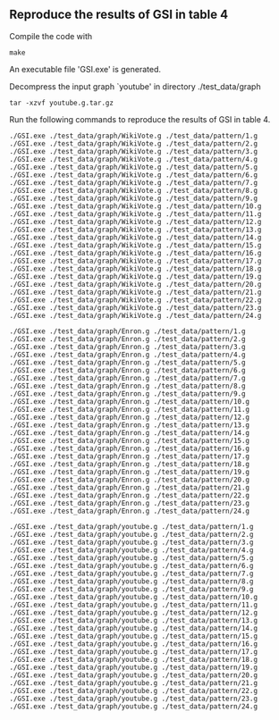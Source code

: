 ## Reproduce the results of GSI in table 4

Compile the code with 
 
    make

An executable file 'GSI.exe' is generated. 

Decompress the input graph `youtube' in directory ./test_data/graph

    tar -xzvf youtube.g.tar.gz 

Run the following commands to reproduce the results of GSI in table 4.
    
    ./GSI.exe ./test_data/graph/WikiVote.g ./test_data/pattern/1.g
    ./GSI.exe ./test_data/graph/WikiVote.g ./test_data/pattern/2.g
    ./GSI.exe ./test_data/graph/WikiVote.g ./test_data/pattern/3.g
    ./GSI.exe ./test_data/graph/WikiVote.g ./test_data/pattern/4.g
    ./GSI.exe ./test_data/graph/WikiVote.g ./test_data/pattern/5.g
    ./GSI.exe ./test_data/graph/WikiVote.g ./test_data/pattern/6.g
    ./GSI.exe ./test_data/graph/WikiVote.g ./test_data/pattern/7.g
    ./GSI.exe ./test_data/graph/WikiVote.g ./test_data/pattern/8.g
    ./GSI.exe ./test_data/graph/WikiVote.g ./test_data/pattern/9.g
    ./GSI.exe ./test_data/graph/WikiVote.g ./test_data/pattern/10.g
    ./GSI.exe ./test_data/graph/WikiVote.g ./test_data/pattern/11.g
    ./GSI.exe ./test_data/graph/WikiVote.g ./test_data/pattern/12.g
    ./GSI.exe ./test_data/graph/WikiVote.g ./test_data/pattern/13.g
    ./GSI.exe ./test_data/graph/WikiVote.g ./test_data/pattern/14.g
    ./GSI.exe ./test_data/graph/WikiVote.g ./test_data/pattern/15.g
    ./GSI.exe ./test_data/graph/WikiVote.g ./test_data/pattern/16.g
    ./GSI.exe ./test_data/graph/WikiVote.g ./test_data/pattern/17.g
    ./GSI.exe ./test_data/graph/WikiVote.g ./test_data/pattern/18.g
    ./GSI.exe ./test_data/graph/WikiVote.g ./test_data/pattern/19.g
    ./GSI.exe ./test_data/graph/WikiVote.g ./test_data/pattern/20.g
    ./GSI.exe ./test_data/graph/WikiVote.g ./test_data/pattern/21.g
    ./GSI.exe ./test_data/graph/WikiVote.g ./test_data/pattern/22.g
    ./GSI.exe ./test_data/graph/WikiVote.g ./test_data/pattern/23.g
    ./GSI.exe ./test_data/graph/WikiVote.g ./test_data/pattern/24.g

    ./GSI.exe ./test_data/graph/Enron.g ./test_data/pattern/1.g
    ./GSI.exe ./test_data/graph/Enron.g ./test_data/pattern/2.g
    ./GSI.exe ./test_data/graph/Enron.g ./test_data/pattern/3.g
    ./GSI.exe ./test_data/graph/Enron.g ./test_data/pattern/4.g
    ./GSI.exe ./test_data/graph/Enron.g ./test_data/pattern/5.g
    ./GSI.exe ./test_data/graph/Enron.g ./test_data/pattern/6.g
    ./GSI.exe ./test_data/graph/Enron.g ./test_data/pattern/7.g
    ./GSI.exe ./test_data/graph/Enron.g ./test_data/pattern/8.g
    ./GSI.exe ./test_data/graph/Enron.g ./test_data/pattern/9.g
    ./GSI.exe ./test_data/graph/Enron.g ./test_data/pattern/10.g
    ./GSI.exe ./test_data/graph/Enron.g ./test_data/pattern/11.g
    ./GSI.exe ./test_data/graph/Enron.g ./test_data/pattern/12.g
    ./GSI.exe ./test_data/graph/Enron.g ./test_data/pattern/13.g
    ./GSI.exe ./test_data/graph/Enron.g ./test_data/pattern/14.g
    ./GSI.exe ./test_data/graph/Enron.g ./test_data/pattern/15.g
    ./GSI.exe ./test_data/graph/Enron.g ./test_data/pattern/16.g
    ./GSI.exe ./test_data/graph/Enron.g ./test_data/pattern/17.g
    ./GSI.exe ./test_data/graph/Enron.g ./test_data/pattern/18.g
    ./GSI.exe ./test_data/graph/Enron.g ./test_data/pattern/19.g
    ./GSI.exe ./test_data/graph/Enron.g ./test_data/pattern/20.g
    ./GSI.exe ./test_data/graph/Enron.g ./test_data/pattern/21.g
    ./GSI.exe ./test_data/graph/Enron.g ./test_data/pattern/22.g
    ./GSI.exe ./test_data/graph/Enron.g ./test_data/pattern/23.g
    ./GSI.exe ./test_data/graph/Enron.g ./test_data/pattern/24.g

    ./GSI.exe ./test_data/graph/youtube.g ./test_data/pattern/1.g
    ./GSI.exe ./test_data/graph/youtube.g ./test_data/pattern/2.g
    ./GSI.exe ./test_data/graph/youtube.g ./test_data/pattern/3.g
    ./GSI.exe ./test_data/graph/youtube.g ./test_data/pattern/4.g
    ./GSI.exe ./test_data/graph/youtube.g ./test_data/pattern/5.g
    ./GSI.exe ./test_data/graph/youtube.g ./test_data/pattern/6.g
    ./GSI.exe ./test_data/graph/youtube.g ./test_data/pattern/7.g
    ./GSI.exe ./test_data/graph/youtube.g ./test_data/pattern/8.g
    ./GSI.exe ./test_data/graph/youtube.g ./test_data/pattern/9.g
    ./GSI.exe ./test_data/graph/youtube.g ./test_data/pattern/10.g
    ./GSI.exe ./test_data/graph/youtube.g ./test_data/pattern/11.g
    ./GSI.exe ./test_data/graph/youtube.g ./test_data/pattern/12.g
    ./GSI.exe ./test_data/graph/youtube.g ./test_data/pattern/13.g
    ./GSI.exe ./test_data/graph/youtube.g ./test_data/pattern/14.g
    ./GSI.exe ./test_data/graph/youtube.g ./test_data/pattern/15.g
    ./GSI.exe ./test_data/graph/youtube.g ./test_data/pattern/16.g
    ./GSI.exe ./test_data/graph/youtube.g ./test_data/pattern/17.g
    ./GSI.exe ./test_data/graph/youtube.g ./test_data/pattern/18.g
    ./GSI.exe ./test_data/graph/youtube.g ./test_data/pattern/19.g
    ./GSI.exe ./test_data/graph/youtube.g ./test_data/pattern/20.g
    ./GSI.exe ./test_data/graph/youtube.g ./test_data/pattern/21.g
    ./GSI.exe ./test_data/graph/youtube.g ./test_data/pattern/22.g
    ./GSI.exe ./test_data/graph/youtube.g ./test_data/pattern/23.g
    ./GSI.exe ./test_data/graph/youtube.g ./test_data/pattern/24.g


